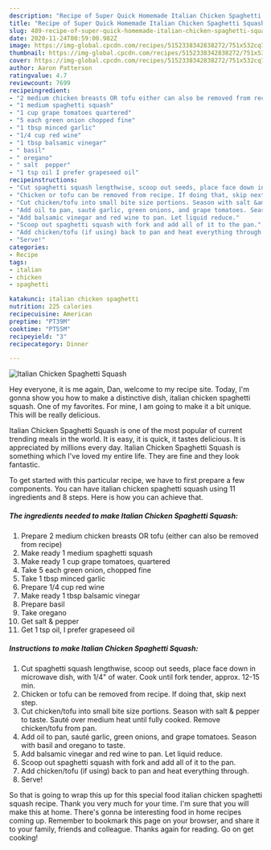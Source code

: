 ```yaml
---
description: "Recipe of Super Quick Homemade Italian Chicken Spaghetti Squash"
title: "Recipe of Super Quick Homemade Italian Chicken Spaghetti Squash"
slug: 489-recipe-of-super-quick-homemade-italian-chicken-spaghetti-squash
date: 2020-11-24T00:59:00.982Z
image: https://img-global.cpcdn.com/recipes/5152338342838272/751x532cq70/italian-chicken-spaghetti-squash-recipe-main-photo.jpg
thumbnail: https://img-global.cpcdn.com/recipes/5152338342838272/751x532cq70/italian-chicken-spaghetti-squash-recipe-main-photo.jpg
cover: https://img-global.cpcdn.com/recipes/5152338342838272/751x532cq70/italian-chicken-spaghetti-squash-recipe-main-photo.jpg
author: Aaron Patterson
ratingvalue: 4.7
reviewcount: 7699
recipeingredient:
- "2 medium chicken breasts OR tofu either can also be removed from recipe"
- "1 medium spaghetti squash"
- "1 cup grape tomatoes quartered"
- "5 each green onion chopped fine"
- "1 tbsp minced garlic"
- "1/4 cup red wine"
- "1 tbsp balsamic vinegar"
- " basil"
- " oregano"
- " salt  pepper"
- "1 tsp oil I prefer grapeseed oil"
recipeinstructions:
- "Cut spaghetti squash lengthwise, scoop out seeds, place face down in microwave dish, with 1/4&#34; of water. Cook until fork tender, approx. 12-15 min."
- "Chicken or tofu can be removed from recipe. If doing that, skip next step."
- "Cut chicken/tofu into small bite size portions. Season with salt &amp; pepper to taste. Sauté over medium heat until fully cooked. Remove chicken/tofu from pan."
- "Add oil to pan, sauté garlic, green onions, and grape tomatoes. Season with basil and oregano to taste."
- "Add balsamic vinegar and red wine to pan. Let liquid reduce."
- "Scoop out spaghetti squash with fork and add all of it to the pan."
- "Add chicken/tofu (if using) back to pan and heat everything through."
- "Serve!"
categories:
- Recipe
tags:
- italian
- chicken
- spaghetti

katakunci: italian chicken spaghetti 
nutrition: 225 calories
recipecuisine: American
preptime: "PT39M"
cooktime: "PT55M"
recipeyield: "3"
recipecategory: Dinner

---
```



![Italian Chicken Spaghetti Squash](https://img-global.cpcdn.com/recipes/5152338342838272/751x532cq70/italian-chicken-spaghetti-squash-recipe-main-photo.jpg)

Hey everyone, it is me again, Dan, welcome to my recipe site. Today, I'm gonna show you how to make a distinctive dish, italian chicken spaghetti squash. One of my favorites. For mine, I am going to make it a bit unique. This will be really delicious.



Italian Chicken Spaghetti Squash is one of the most popular of current trending meals in the world. It is easy, it is quick, it tastes delicious. It is appreciated by millions every day. Italian Chicken Spaghetti Squash is something which I've loved my entire life. They are fine and they look fantastic.


To get started with this particular recipe, we have to first prepare a few components. You can have italian chicken spaghetti squash using 11 ingredients and 8 steps. Here is how you can achieve that.

<!--inarticleads1-->

##### The ingredients needed to make Italian Chicken Spaghetti Squash:

1. Prepare 2 medium chicken breasts OR tofu (either can also be removed from recipe)
1. Make ready 1 medium spaghetti squash
1. Make ready 1 cup grape tomatoes, quartered
1. Take 5 each green onion, chopped fine
1. Take 1 tbsp minced garlic
1. Prepare 1/4 cup red wine
1. Make ready 1 tbsp balsamic vinegar
1. Prepare  basil
1. Take  oregano
1. Get  salt &amp; pepper
1. Get 1 tsp oil, I prefer grapeseed oil




<!--inarticleads2-->

##### Instructions to make Italian Chicken Spaghetti Squash:

1. Cut spaghetti squash lengthwise, scoop out seeds, place face down in microwave dish, with 1/4&#34; of water. Cook until fork tender, approx. 12-15 min.
1. Chicken or tofu can be removed from recipe. If doing that, skip next step.
1. Cut chicken/tofu into small bite size portions. Season with salt &amp; pepper to taste. Sauté over medium heat until fully cooked. Remove chicken/tofu from pan.
1. Add oil to pan, sauté garlic, green onions, and grape tomatoes. Season with basil and oregano to taste.
1. Add balsamic vinegar and red wine to pan. Let liquid reduce.
1. Scoop out spaghetti squash with fork and add all of it to the pan.
1. Add chicken/tofu (if using) back to pan and heat everything through.
1. Serve!




So that is going to wrap this up for this special food italian chicken spaghetti squash recipe. Thank you very much for your time. I'm sure that you will make this at home. There's gonna be interesting food in home recipes coming up. Remember to bookmark this page on your browser, and share it to your family, friends and colleague. Thanks again for reading. Go on get cooking!
